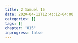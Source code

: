 ```yaml
---
title: 2 Samuel 15
date: 2020-04-12T12:42:12-04:00
categories: []
tags: []
chapter: "015"
inprogress: false
---
```


